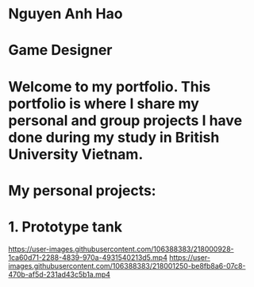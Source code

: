 # Nguyen Anh Hao
# Game Designer
# Welcome to my portfolio. This portfolio is where I share my personal and group projects I have done during my study in British University Vietnam.
# My personal projects:
# 1. Prototype tank
https://user-images.githubusercontent.com/106388383/218000928-1ca60d71-2288-4839-970a-4931540213d5.mp4 
https://user-images.githubusercontent.com/106388383/218001250-be8fb8a6-07c8-470b-af5d-231ad43c5b1a.mp4
